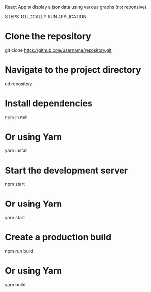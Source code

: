 React App to display a json data using various graphs (not reponsive)

STEPS TO LOCALLY RUN APPLICATION
# Clone the repository
git clone https://github.com/username/repository.git

# Navigate to the project directory
cd repository

# Install dependencies
npm install
# Or using Yarn
yarn install

# Start the development server
npm start
# Or using Yarn
yarn start

# Create a production build
npm run build
# Or using Yarn
yarn build
